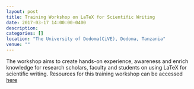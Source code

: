 ```yaml
---
layout: post
title: Training Workshop on LaTeX for Scientific Writing
date: 2017-03-17 14:00:00-0400
description: 
categories: []
location: "The University of Dodoma(CiVE), Dodoma, Tanzania"
venue: ""
---
```


The workshop aims to create hands-on experience, awareness and enrich knowledge for research scholars, faculty and students on using LaTeX for scientific writing. Resources for this training workshop can be accessed [here](https://bitbucket.org/sambaiga/latex4scientificwriting)
